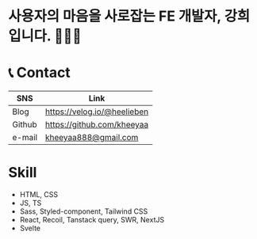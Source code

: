 # 사용자의 마음을 사로잡는 FE 개발자, 강희입니다. 👩🏻‍💻


# 📞 Contact

| SNS | Link |
| --- | --- |
| Blog | https://velog.io/@heelieben |
| Github | https://github.com/kheeyaa |
| e-mail | kheeyaa888@gmail.com |

# Skill

- HTML, CSS
- JS, TS
- Sass, Styled-component, Tailwind CSS
- React, Recoil, Tanstack query, SWR, NextJS
- Svelte

